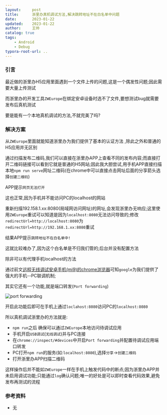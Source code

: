 ```yaml
---
layout:     post
title:      浙里办真机调试方法,解决跳转地址不在白名单中问题
date:       2023-01-22
updated:    2023-01-22
author:     王帅
catalog: true
tags:
    - Android
    - Debug
typora-root-url: ..
---
```


### 引言

最近做的浙里办H5应用里面遇到一个文件上传的问题,这是一个偶发性问题;因此需要大量上传测试

而浙里办的开发工具`ZWEurope`在绑定安卓设备时选不了文件,要想测试bug就需要发布后真机测试

要是能有一个本地真机调试的方法,不就完美了吗?

### 解决方案

从`ZWEurope`里面就能知道浙里办为我们提供了基本的认证方法 ,除此之外和普通的H5应用并无区别



通过扫描发布二维码,我们可以直接在浙里办APP上查看不同的发布内容;而直接打开二维码链接可以看到它就是普通的H5网站;因此我大胆尝试,用手机APP直接扫描本地`npm run serve`网址二维码(在chrome中可以直接点击网址后面的分享箭头选择`创建二维码`)



APP提示`网页无法打开`

这也正常,因为手机并不能访问PC的localhost的网站

重新扫描192.158.1.xx:8080(局域网访问网址)的网址,会发现浙里办无响应;这里使用`ZWEurope`重试可以知道是因为`localhost:8080`无法访问导致的;修改`redirectUrl=http://localhost:8080`为`redirectUrl=http://192.168.1.xx:8080`重试



结果APP提示`跳转地址不在白名单中!`

这就比较难办了,因为这个白名单是不归我们管的;后台并没有配置方法

除非可以有代理手机localhost的方法



通过前文[远程无线调试安卓手机(mi9)的chrome浏览器](../2023-01-20-远程无线调试安卓手机(mi9)的chrome浏览器)可知`google`为我们提供了强大的手机--PC联调机制;

其实它还有一个功能,就是端口转发(`Port forwarding`)

![port forwarding](/img/chrome_inspect_devices_forwarding.png)

开启此功能后即可在手机上通过`loclahost:8080`访问PC的`localhost:8080`



所以真机调试浙里办的方法就是:

* `npm run`之后 确保可以通过`ZWEurope`本地访问待调试应用
* 手机开启`USB调试`(`无线调试`)并与PC连接
* 在`chrome://inspect/#devices`中开启`Port forwarding`并配置待调试应用端口转发
* PC打开`npm run`的服务(如:`localhost:8080`),选择`分享`→`创建二维码`
* 打开浙里办APP扫描二维码





这样操作后并不能如`ZWEurope`一样在手机上触发代码中的断点;因为浙里办APP并未启用调试功能;只能通过`log`确认问题;唯一的好处是可以即时查看代码效果,避免发布再测试的流程

### 参考资料

* 无